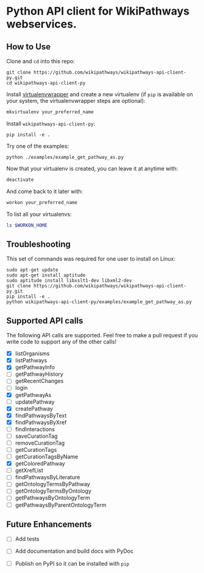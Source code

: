 # Python API client for WikiPathways webservices.

## How to Use

Clone and `cd` into this repo:

```
git clone https://github.com/wikipathways/wikipathways-api-client-py.git
cd wikipathways-api-client-py
```

Install [virtualenvwrapper](https://virtualenvwrapper.readthedocs.org/en/latest/install.html) and create a new virtualenv (if `pip` is available on your system, the virtualenvwrapper steps are optional):

```bash
mkvirtualenv your_preferred_name
```

Install `wikipathways-api-client-py`:

```
pip install -e .
```

Try one of the examples:

```
python ./examples/example_get_pathway_as.py
```

Now that your virtualenv is created, you can leave it at anytime with:

```bash
deactivate
```

And come back to it later with:

```bash
workon your_preferred_name
```

To list all your virtualenvs:

```bash
ls $WORKON_HOME
```

## Troubleshooting

This set of commands was required for one user to install on Linux:

```
sudo apt-get update
sudo apt-get install aptitude
sudo aptitude install libxslt1-dev libxml2-dev
git clone https://github.com/wikipathways/wikipathways-api-client-py.git
pip install -e .
python wikipathways-api-client-py/examples/example_get_pathway_as.py
```

## Supported API calls

The following API calls are supported. Feel free to make a pull request if
you write code to support any of the other calls!

- [x] listOrganisms
- [x] listPathways
- [x] getPathwayInfo
- [ ] getPathwayHistory
- [ ] getRecentChanges
- [ ] login
- [x] getPathwayAs
- [ ] updatePathway
- [x] createPathway
- [x] findPathwaysByText
- [x] findPathwaysByXref
- [ ] findInteractions
- [ ] saveCurationTag
- [ ] removeCurationTag
- [ ] getCurationTags
- [ ] getCurationTagsByName
- [x] getColoredPathway
- [ ] getXrefList
- [ ] findPathwaysByLiterature
- [ ] getOntologyTermsByPathway
- [ ] getOntologyTermsByOntology
- [ ] getPathwaysByOntologyTerm
- [ ] getPathwaysByParentOntologyTerm

## Future Enhancements
- [ ] Add tests
- [ ] Add documentation and build docs with PyDoc
- [ ] Publish on PyPI so it can be installed with ```pip```

